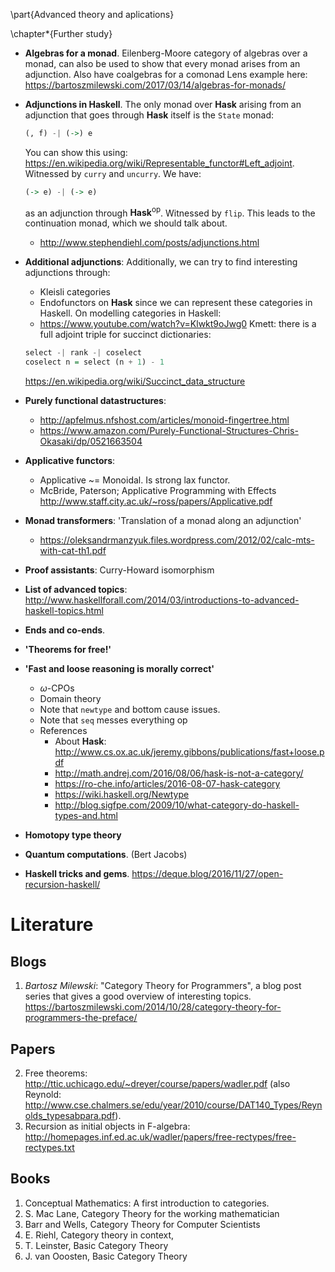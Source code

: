 \part{Advanced theory and aplications}

\chapter*{Further study}

- **Algebras for a monad**. Eilenberg-Moore category of algebras over a monad, can also be used to show that every monad arises from an adjunction. Also have coalgebras for a comonad Lens example here: <https://bartoszmilewski.com/2017/03/14/algebras-for-monads/>

- **Adjunctions in Haskell**. The only monad over $\mathbf{Hask}$ arising from an adjunction that goes through $\mathbf{Hask}$ itself is the `State` monad:
    ```haskell
    (, f) -| (->) e
    ```
    You can show this using: <https://en.wikipedia.org/wiki/Representable_functor#Left_adjoint>. Witnessed by `curry` and `uncurry`.
    We have:
    ```haskell
    (-> e) -| (-> e)
    ```
    as an adjunction through $\mathbf{Hask}^{\text{op}}$. Witnessed by `flip`.
    This leads to the continuation monad, which we should talk about.
    - <http://www.stephendiehl.com/posts/adjunctions.html>

- **Additional adjunctions**: Additionally, we can try to find interesting adjunctions through:
    - Kleisli categories
    - Endofunctors on **Hask**
    since we can represent these categories in Haskell. On modelling categories in Haskell:
    - <https://www.youtube.com/watch?v=Klwkt9oJwg0>
    Kmett: there is a full adjoint triple for succinct dictionaries:
    ```haskell
    select -| rank -| coselect
    coselect n = select (n + 1) - 1
    ```
    <https://en.wikipedia.org/wiki/Succinct_data_structure>

- **Purely functional datastructures**:
    - <http://apfelmus.nfshost.com/articles/monoid-fingertree.html>
    - <https://www.amazon.com/Purely-Functional-Structures-Chris-Okasaki/dp/0521663504>

- **Applicative functors**:
    - Applicative ~= Monoidal. Is strong lax functor.
    - McBride, Paterson; Applicative Programming with Effects <http://www.staff.city.ac.uk/~ross/papers/Applicative.pdf>

- **Monad transformers**: 'Translation of a monad along an adjunction'
    - <https://oleksandrmanzyuk.files.wordpress.com/2012/02/calc-mts-with-cat-th1.pdf>

- **Proof assistants**: Curry-Howard isomorphism

- **List of advanced topics**: <http://www.haskellforall.com/2014/03/introductions-to-advanced-haskell-topics.html>

- **Ends and co-ends**.

- **'Theorems for free!'**

- **'Fast and loose reasoning is morally correct'**
    - $\omega$-CPOs
    - Domain theory
    - Note that `newtype` and bottom cause issues.
    - Note that `seq` messes everything op
    - References
        - About **Hask**: <http://www.cs.ox.ac.uk/jeremy.gibbons/publications/fast+loose.pdf>
        - <http://math.andrej.com/2016/08/06/hask-is-not-a-category/>
        - <https://ro-che.info/articles/2016-08-07-hask-category>
        - <https://wiki.haskell.org/Newtype>
        - <http://blog.sigfpe.com/2009/10/what-category-do-haskell-types-and.html>

- **Homotopy type theory**

- **Quantum computations**. (Bert Jacobs)

- **Haskell tricks and gems**. <https://deque.blog/2016/11/27/open-recursion-haskell/>

# Literature

## Blogs
1. *Bartosz Milewski*: "Category Theory for Programmers", a blog post series that gives a good overview of interesting topics. <https://bartoszmilewski.com/2014/10/28/category-theory-for-programmers-the-preface/>

## Papers
2. Free theorems: <http://ttic.uchicago.edu/~dreyer/course/papers/wadler.pdf> (also Reynold: <http://www.cse.chalmers.se/edu/year/2010/course/DAT140_Types/Reynolds_typesabpara.pdf>).
3. Recursion as initial objects in F-algebra: <http://homepages.inf.ed.ac.uk/wadler/papers/free-rectypes/free-rectypes.txt>

## Books
1. Conceptual Mathematics: A first introduction to categories.
2. S. Mac Lane, Category Theory for the working mathematician
3. Barr and Wells, Category Theory for Computer Scientists
4. E. Riehl, Category theory in context,
5. T. Leinster, Basic Category Theory
6. J. van Ooosten, Basic Category Theory



